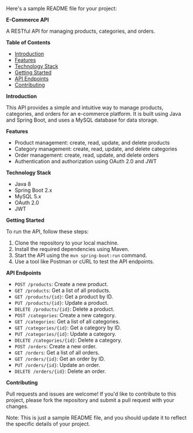 

Here's a sample README file for your project:

**E-Commerce API**

A RESTful API for managing products, categories, and orders.

**Table of Contents**

* [Introduction](#introduction)
* [Features](#features)
* [Technology Stack](#technology-stack)
* [Getting Started](#getting-started)
* [API Endpoints](#api-endpoints)
* [Contributing](#contributing)

**Introduction**

This API provides a simple and intuitive way to manage products, categories, and orders for an e-commerce platform. It is built using Java and Spring Boot, and uses a MySQL database for data storage.

**Features**

* Product management: create, read, update, and delete products
* Category management: create, read, update, and delete categories
* Order management: create, read, update, and delete orders
* Authentication and authorization using OAuth 2.0 and JWT

**Technology Stack**

* Java 8
* Spring Boot 2.x
* MySQL 5.x
* OAuth 2.0
* JWT

**Getting Started**

To run the API, follow these steps:

1. Clone the repository to your local machine.
2. Install the required dependencies using Maven.
3. Start the API using the `mvn spring-boot:run` command.
4. Use a tool like Postman or cURL to test the API endpoints.

**API Endpoints**

* `POST /products`: Create a new product.
* `GET /products`: Get a list of all products.
* `GET /products/{id}`: Get a product by ID.
* `PUT /products/{id}`: Update a product.
* `DELETE /products/{id}`: Delete a product.
* `POST /categories`: Create a new category.
* `GET /categories`: Get a list of all categories.
* `GET /categories/{id}`: Get a category by ID.
* `PUT /categories/{id}`: Update a category.
* `DELETE /categories/{id}`: Delete a category.
* `POST /orders`: Create a new order.
* `GET /orders`: Get a list of all orders.
* `GET /orders/{id}`: Get an order by ID.
* `PUT /orders/{id}`: Update an order.
* `DELETE /orders/{id}`: Delete an order.

**Contributing**

Pull requests and issues are welcome! If you'd like to contribute to this project, please fork the repository and submit a pull request with your changes.

Note: This is just a sample README file, and you should update it to reflect the specific details of your project.